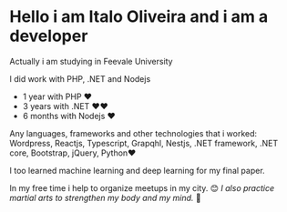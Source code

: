 # Hello i am Italo Oliveira and i am a developer

Actually i am studying in Feevale University 

I did work with PHP, .NET and Nodejs
- 1 year with PHP ❤️
- 3 years with .NET ❤️❤️
- 6 months with Nodejs ❤️

Any languages, frameworks and other technologies that i worked: Wordpress, Reactjs, Typescript, Grapqhl, Nestjs, .NET framework, .NET core, Bootstrap, jQuery, Python❤️

I too learned machine learning and deep learning for my final paper. 

In my free time i help to organize meetups in my city. 😊
*I also practice martial arts to strengthen my body and my mind.* 👊
  

  
